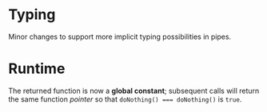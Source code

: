 # Typing

Minor changes to support more implicit typing possibilities in pipes.

# Runtime

The returned function is now a **global constant**; subsequent calls will return
the same function _pointer_ so that `doNothing() === doNothing()` is `true`.
